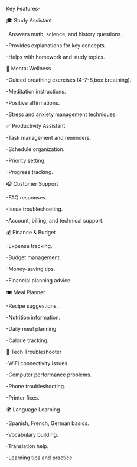 Key Features-

🎓 Study Assistant

-Answers math, science, and history questions.

-Provides explanations for key concepts.

-Helps with homework and study topics.

🧘 Mental Wellness

-Guided breathing exercises (4-7-8,box breathing).

-Meditation instructions.

-Positive affirmations.

-Stress and anxiety management techniques.

✅ Productivity Assistant

-Task management and reminders.

-Schedule organization.

-Priority setting.

-Progress tracking.

🎧 Customer Support

-FAQ responses.

-Issue troubleshooting.

-Account, billing, and technical support.

💰 Finance & Budget

-Expense tracking.

-Budget management.

-Money-saving tips.

-Financial planning advice.

🍽️ Meal Planner

-Recipe suggestions.

-Nutrition information.

-Daily meal planning.

-Calorie tracking.

🔧 Tech Troubleshooter

-WiFi connectivity issues.

-Computer performance problems.

-Phone troubleshooting.

-Printer fixes.

🌍 Language Learning

-Spanish, French, German basics.

-Vocabulary building.

-Translation help.

-Learning tips and practice.
